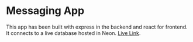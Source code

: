 # Messaging App

This app has been built with express in the backend and react for frontend. It connects to a live database hosted in Neon. [Live Link](https://messagingappandrea.netlify.app/).
